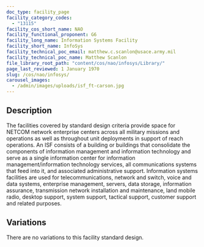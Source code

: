 ```yaml
---
doc_type: facility_page
facility_category_codes:
  - "13115"
facility_cos_short_name: NAO
facility_functional_proponent: G6
facility_long_name: Information Systems Facility
facility_short_name: InfoSys
facility_technical_poc_email: matthew.c.scanlon@usace.army.mil
facility_technical_poc_name: Matthew Scanlon
file_library_root_path: "content/cos/nao/infosys/Library/"
page_last_reviewed: 1 January 1970
slug: /cos/nao/infosys/
carousel_images:
  - /admin/images/uploads/isf_ft-carson.jpg
---
```


## Description

The facilities covered by standard design criteria provide space for NETCOM network enterprise centers across all military missions and operations as well as throughout unit deployments in support of reach operations. An ISF consists of a building or buildings that consolidate the components of information management and information technology and serve as a single information center for information management/information technology services, all communications systems that feed into it, and associated administrative support. Information systems facilities are used for telecommunications, network and switch, voice and data systems, enterprise management, servers, data storage, information assurance, transmission network installation and maintenance, land mobile radio, desktop support, system support, tactical support, customer support and related purposes.

## Variations

There are no variations to this facility standard design.

